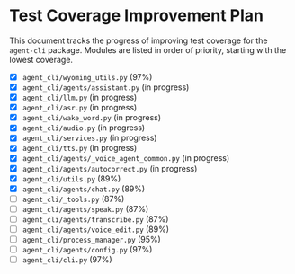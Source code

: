 # Test Coverage Improvement Plan

This document tracks the progress of improving test coverage for the `agent-cli` package. Modules are listed in order of priority, starting with the lowest coverage.

- [x] `agent_cli/wyoming_utils.py` (97%)
- [x] `agent_cli/agents/assistant.py` (in progress)
- [x] `agent_cli/llm.py` (in progress)
- [x] `agent_cli/asr.py` (in progress)
- [x] `agent_cli/wake_word.py` (in progress)
- [x] `agent_cli/audio.py` (in progress)
- [x] `agent_cli/services.py` (in progress)
- [x] `agent_cli/tts.py` (in progress)
- [x] `agent_cli/agents/_voice_agent_common.py` (in progress)
- [x] `agent_cli/agents/autocorrect.py` (in progress)
- [x] `agent_cli/utils.py` (89%)
- [x] `agent_cli/agents/chat.py` (89%)
- [ ] `agent_cli/_tools.py` (87%)
- [ ] `agent_cli/agents/speak.py` (87%)
- [ ] `agent_cli/agents/transcribe.py` (87%)
- [ ] `agent_cli/agents/voice_edit.py` (89%)
- [ ] `agent_cli/process_manager.py` (95%)
- [ ] `agent_cli/agents/config.py` (97%)
- [ ] `agent_cli/cli.py` (97%)
